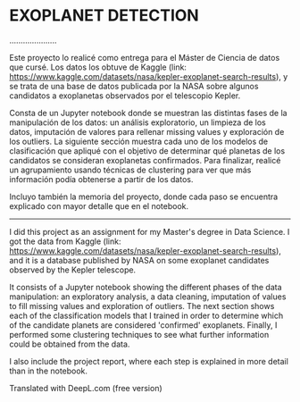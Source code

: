 # EXOPLANET DETECTION
.....................

Este proyecto lo realicé como entrega para el Máster de Ciencia de datos que cursé. Los datos los obtuve de Kaggle (link: https://www.kaggle.com/datasets/nasa/kepler-exoplanet-search-results), y se trata de una base de datos publicada por la NASA sobre algunos candidatos a exoplanetas observados por el telescopio Kepler.

Consta de un Jupyter notebook donde se muestran las distintas fases de la manipulación de los datos: un análisis exploratorio, un limpieza de los datos, imputación de valores para rellenar missing values y exploración de los outliers. La siguiente sección muestra cada uno de los modelos de clasificación que apliqué con el objetivo de determinar qué planetas de los candidatos se consideran exoplanetas confirmados. Para finalizar, realicé un agrupamiento usando técnicas de clustering para ver que más información podía obtenerse a partir de los datos.

Incluyo también la memoria del proyecto, donde cada paso se encuentra explicado con mayor detalle que en el notebook.

--------------------------------------------------------------------------------------------------------------------

I did this project as an assignment for my Master's degree in Data Science. I got the data from Kaggle (link: https://www.kaggle.com/datasets/nasa/kepler-exoplanet-search-results), and it is a database published by NASA on some exoplanet candidates observed by the Kepler telescope.

It consists of a Jupyter notebook showing the different phases of the data manipulation: an exploratory analysis, a data cleaning, imputation of values to fill missing values and exploration of outliers. The next section shows each of the classification models that I trained in order to determine which of the candidate planets are considered 'confirmed' exoplanets. Finally, I performed some clustering techniques to see what further information could be obtained from the data.

I also include the project report, where each step is explained in more detail than in the notebook.

Translated with DeepL.com (free version)
